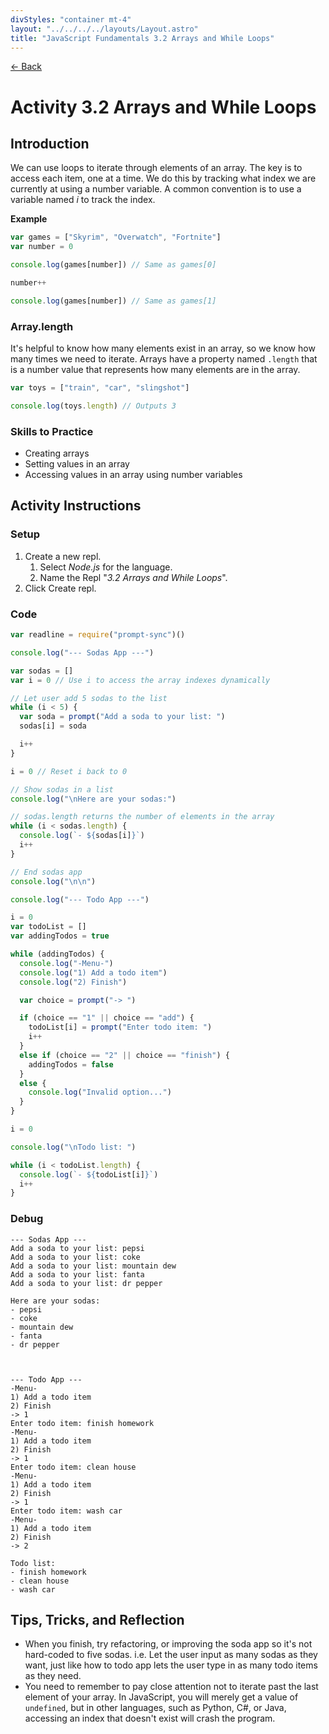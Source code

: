 ```yaml
---
divStyles: "container mt-4"
layout: "../../../../layouts/Layout.astro"
title: "JavaScript Fundamentals 3.2 Arrays and While Loops"
---
```


[← Back](/courses/javascript-fundamentals/)

# Activity 3.2 Arrays and While Loops

## Introduction

We can use loops to iterate through elements of an array. The key is to access each item, one at a time. We do this by tracking what index we are currently at using a number variable. A common convention is to use a variable named _i_ to track the index.

**Example**

```js
var games = ["Skyrim", "Overwatch", "Fortnite"]
var number = 0

console.log(games[number]) // Same as games[0]

number++

console.log(games[number]) // Same as games[1]
```

### Array.length

It's helpful to know how many elements exist in an array, so we know how many times we need to iterate. Arrays have a property named `.length` that is a number value that represents how many elements are in the array.

```js
var toys = ["train", "car", "slingshot"]

console.log(toys.length) // Outputs 3
```

### Skills to Practice

- Creating arrays
- Setting values in an array
- Accessing values in an array using number variables

## Activity Instructions

### Setup

1. Create a new repl.
   1. Select _Node.js_ for the language.
   2. Name the Repl "_3.2 Arrays and While Loops_".
2. Click Create repl.

### Code

```javascript
var readline = require("prompt-sync")()

console.log("--- Sodas App ---")

var sodas = []
var i = 0 // Use i to access the array indexes dynamically

// Let user add 5 sodas to the list
while (i < 5) {
  var soda = prompt("Add a soda to your list: ")
  sodas[i] = soda

  i++
}

i = 0 // Reset i back to 0

// Show sodas in a list
console.log("\nHere are your sodas:")

// sodas.length returns the number of elements in the array
while (i < sodas.length) {
  console.log(`- ${sodas[i]}`)
  i++
}

// End sodas app
console.log("\n\n")

console.log("--- Todo App ---")

i = 0
var todoList = []
var addingTodos = true

while (addingTodos) {
  console.log("-Menu-")
  console.log("1) Add a todo item")
  console.log("2) Finish")

  var choice = prompt("-> ")

  if (choice == "1" || choice == "add") {
    todoList[i] = prompt("Enter todo item: ")
    i++
  }
  else if (choice == "2" || choice == "finish") {
    addingTodos = false
  }
  else {
    console.log("Invalid option...")
  }
}

i = 0

console.log("\nTodo list: ")

while (i < todoList.length) {
  console.log(`- ${todoList[i]}`)
  i++
}
```

### Debug

```
--- Sodas App ---
Add a soda to your list: pepsi
Add a soda to your list: coke
Add a soda to your list: mountain dew
Add a soda to your list: fanta
Add a soda to your list: dr pepper

Here are your sodas:
- pepsi
- coke
- mountain dew
- fanta
- dr pepper



--- Todo App ---
-Menu-
1) Add a todo item
2) Finish
-> 1
Enter todo item: finish homework
-Menu-
1) Add a todo item
2) Finish
-> 1
Enter todo item: clean house
-Menu-
1) Add a todo item
2) Finish
-> 1
Enter todo item: wash car
-Menu-
1) Add a todo item
2) Finish
-> 2

Todo list:
- finish homework
- clean house
- wash car
```

## Tips, Tricks, and Reflection

- When you finish, try refactoring, or improving the soda app so it's not hard-coded to five sodas. i.e. Let the user input as many sodas as they want, just like how to todo app lets the user type in as many todo items as they need.
- You need to remember to pay close attention not to iterate past the last element of your array. In JavaScript, you will merely get a value of `undefined`, but in other languages, such as Python, C#, or Java, accessing an index that doesn't exist will crash the program.
